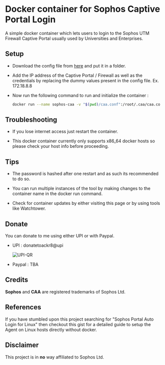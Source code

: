 # Docker container for Sophos Captive Portal Login

A simple docker container which lets users to login to the Sophos UTM Firewall Captive Portal usually used by Universities and Enterprises.

## Setup

 - Download the config file from [here](https://raw.githubusercontent.com/ackr-8/sophos-caa-docker/main/.caa/caa.conf) and put it in a folder. 

 - Add the IP address of the Captive Portal / Firewall as well as the credentials by replacing the dummy values present in the config file. Ex. 172.18.8.8

- Now run the following command to run and initialize the container :

  ```bash
  docker run --name sophos-caa -v "$(pwd)/caa.conf":/root/.caa/caa.conf --network host ackr-8/caa:latest
  ```

## Troubleshooting

 - If you lose internet access just restart the container.

 - This docker container currently only supports x86_64 docker hosts so please check your host info before proceeding.

## Tips

 - The password is hashed after one restart and as such its recommended to do so.

 - You can run multiple instances of the tool by making changes to the container name in the docker run command.

 - Check for container updates by either visiting this page or by using tools like Watchtower.

## Donate

You can donate to me using either UPI or with Paypal.

 - UPI : donatetoackr8@upi

     ![UPI-QR](https://i.imgur.com/o0GrLmm.png?1)

 - Paypal : TBA

## Credits

 **Sophos** and **CAA** are registered trademarks of Sophos Ltd.


## References

If you have stumbled upon this project searching for "Sophos Portal Auto Login for Linux" then checkout this gist for a detailed guide to setup the Agent on Linux hosts directly without docker.

## Disclaimer

This project is in **no** way affiliated to Sophos Ltd.